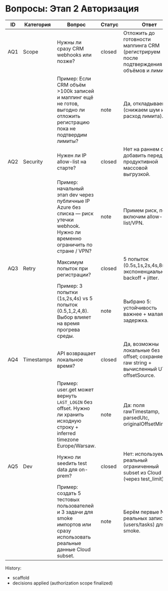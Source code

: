 # Вопросы: Этап 2 Авторизация

| ID | Категория | Вопрос | Статус | Ответ |
|----|-----------|--------|--------|-------|
| AQ1 | Scope | Нужны ли сразу CRM webhooks или позже? | closed | Отложить до готовности маппинга CRM (регистрируем после подтверждения объёмов и лимитов). |
|  |  | Пример: Если CRM объём >100k записей и маппинг ещё не готов, выгодно ли отложить регистрацию пока не подтвердим лимиты? | note | Да, откладываем (снижаем шум и расход лимита). |
| AQ2 | Security | Нужен ли IP allow-list на старте? | closed | Нет на раннем dev; добавить перед продуктивной массовой выгрузкой. |
|  |  | Пример: начальный этап dev через публичные IP Azure без списка — риск утечки webhook. Нужно ли временно ограничить по стране / VPN? | note | Примем риск, позже включим allow-list/VPN. |
| AQ3 | Retry | Максимум попыток при регистрации? | closed | 5 попыток (0.5s,1s,2s,4s,8s) с экспоненциальным backoff + jitter. |
|  |  | Пример: 3 попытки (1s,2s,4s) vs 5 попыток (0.5,1,2,4,8). Выбор влияет на время прогрева среды. | note | Выбрано 5: устойчивость важнее + малая задержка. |
| AQ4 | Timestamps | API возвращает локальное время? | closed | Да, возможны локальные без offset; сохраняем raw string + вычисленный UTC + offsetSource. |
|  |  | Пример: user.get может вернуть `LAST_LOGIN` без offset. Нужно ли хранить исходную строку + inferred timezone Europe/Warsaw. | note | Да: поля rawTimestamp, parsedUtc, originalOffsetMinutes. |
| AQ5 | Dev | Нужно ли seedить test data для on-prem? | closed | Нет: используем реальный ограниченный subset из Cloud (через test_limit). |
|  |  | Пример: создать 5 тестовых пользователей и 3 задачи для smoke импортов или сразу использовать реальные данные Cloud subset. | note | Берём первые N реальных записей (users/tasks) для smoke. |

History:
- scaffold
- decisions applied (authorization scope finalized)
